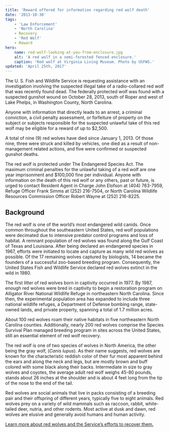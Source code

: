```yaml
---
title: 'Reward offered for information regarding red wolf death'
date: '2013-10-30'
tags:
    - 'Law Enforcement'
    - 'North Carolina'
    - Recovery
    - 'Red Wolf'
    - Reward
hero:
    name: red-wolf-looking-at-you-from-enclosure.jpg
    alt: 'A red wolf in a semi-forested fenced enclosure.'
    caption: 'Red wolf at Virginia Living Museum. Photo by USFWS.'
updated: 'April 25th, 2017'
---
```


The U. S. Fish and Wildlife Service is requesting assistance with an investigation involving the suspected illegal take of a radio-collared red wolf that was recently found dead. The federally protected wolf was found with a suspected gunshot wound on October 28, 2013, south of Roper and west of Lake Phelps, in Washington County, North Carolina.
  
Anyone with information that directly leads to an arrest, a criminal conviction, a civil penalty assessment, or forfeiture of property on the subject or subjects responsible for the suspected unlawful take of this red wolf may be eligible for a reward of up to $2,500.

A total of nine (9) red wolves have died since January 1, 2013. Of those nine, three were struck and killed by vehicles, one died as a result of non-management related actions, and five were confirmed or suspected gunshot deaths.

The red wolf is protected under The Endangered Species Act. The maximum criminal penalties for the unlawful taking of a red wolf are one year imprisonment and $100,000 fine per individual. Anyone with information on the death of this red wolf or any others, past or future, is urged to contact Resident Agent in Charge John Elofson at (404) 763-7959, Refuge Officer Frank Simms at (252) 216-7504, or North Carolina Wildlife Resources Commission Officer Robert Wayne at (252) 216-8225.

## Background

The red wolf is one of the world’s most endangered wild canids. Once common throughout the southeastern United States, red wolf populations were decimated due to intensive predator control programs and loss of habitat. A remnant population of red wolves was found along the Gulf Coast of Texas and Louisiana. After being declared an endangered species in 1967, efforts were initiated to locate and capture as many wild red wolves as possible. Of the 17 remaining wolves captured by biologists, 14 became the founders of a successful zoo-based breeding program.  Consequently, the United States Fish and Wildlife Service declared red wolves extinct in the wild in 1980.

The first litter of red wolves born in captivity occurred in 1977. By 1987, enough red wolves were bred in captivity to begin a restoration program on Alligator River National Wildlife Refuge in northeastern North Carolina. Since then, the experimental population area has expanded to include three national wildlife refuges, a Department of Defense bombing range, state-owned lands, and private property, spanning a total of 1.7 million acres.

About 100 red wolves roam their native habitats in five northeastern North Carolina counties. Additionally, nearly 200 red wolves comprise the Species Survival Plan managed breeding program in sites across the United States, still an essential element of red wolf recovery.

The red wolf is one of two species of wolves in North America, the other being the gray wolf, (*Canis lupus*). As their name suggests, red wolves are known for the characteristic reddish color of their fur most apparent behind the ears and along the neck and legs, but are mostly brown and buff colored with some black along their backs. Intermediate in size to gray wolves and coyotes, the average adult red wolf weighs 45-80 pounds, stands about 26 inches at the shoulder and is about 4 feet long from the tip of the nose to the end of the tail.

Red wolves are social animals that live in packs consisting of a breeding pair and their offspring of different years, typically five to eight animals. Red wolves prey on a variety of wild mammals such as raccoon, rabbit, white-tailed deer, nutria, and other rodents. Most active at dusk and dawn, red wolves are elusive and generally avoid humans and human activity.

[Learn more about red wolves and the Service’s efforts to recover them.](/wildlife/mammal/red-wolf)
